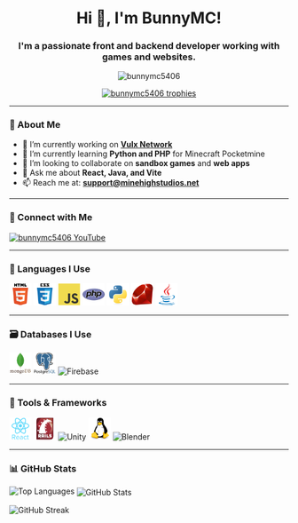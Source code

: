 <h1 align="center">Hi 👋, I'm BunnyMC!</h1>
<h3 align="center">I'm a passionate front and backend developer working with games and websites.</h3>

<p align="center">
  <img src="https://komarev.com/ghpvc/?username=bunnymc5406&label=Profile%20views&color=0e75b6&style=flat" alt="bunnymc5406" />
</p>

<p align="center">
  <a href="https://github.com/ryo-ma/github-profile-trophy">
    <img src="https://github-profile-trophy.vercel.app/?username=bunnymc5406" alt="bunnymc5406 trophies" />
  </a>
</p>

---

### 🚀 About Me
- 🔭 I’m currently working on [**Vulx Network**](https://vulxmc.net)
- 🌱 I’m currently learning **Python and PHP** for Minecraft Pocketmine
- 👯 I’m looking to collaborate on **sandbox games** and **web apps**
- 💬 Ask me about **React, Java, and Vite**
- 📫 Reach me at: **support@minehighstudios.net**

---

### 📡 Connect with Me
<p>
  <a href="https://www.youtube.com/c/bunnymc5406" target="blank">
    <img align="center" src="https://raw.githubusercontent.com/rahuldkjain/github-profile-readme-generator/master/src/images/icons/Social/youtube.svg" alt="bunnymc5406 YouTube" height="30" width="40" />
  </a>
</p>

---

### 🧠 Languages I Use
<p>
  <img src="https://raw.githubusercontent.com/devicons/devicon/master/icons/html5/html5-original-wordmark.svg" alt="HTML" width="40" height="40"/>
  <img src="https://raw.githubusercontent.com/devicons/devicon/master/icons/css3/css3-original-wordmark.svg" alt="CSS" width="40" height="40"/>
  <img src="https://raw.githubusercontent.com/devicons/devicon/master/icons/javascript/javascript-original.svg" alt="JavaScript" width="40" height="40"/>
  <img src="https://raw.githubusercontent.com/devicons/devicon/master/icons/php/php-original.svg" alt="PHP" width="40" height="40"/>
  <img src="https://raw.githubusercontent.com/devicons/devicon/master/icons/python/python-original.svg" alt="Python" width="40" height="40"/>
  <img src="https://raw.githubusercontent.com/devicons/devicon/master/icons/ruby/ruby-original.svg" alt="Ruby" width="40" height="40"/>
  <img src="https://raw.githubusercontent.com/devicons/devicon/master/icons/java/java-original.svg" alt="Java" width="40" height="40"/>
</p>

---

### 🗃️ Databases I Use
<p>
  <img src="https://raw.githubusercontent.com/devicons/devicon/master/icons/mongodb/mongodb-original-wordmark.svg" alt="MongoDB" width="40" height="40"/>
  <img src="https://raw.githubusercontent.com/devicons/devicon/master/icons/postgresql/postgresql-original-wordmark.svg" alt="PostgreSQL" width="40" height="40"/>
  <img src="https://www.vectorlogo.zone/logos/firebase/firebase-icon.svg" alt="Firebase" width="40" height="40"/>
</p>

---

### 🔧 Tools & Frameworks
<p>
  <img src="https://raw.githubusercontent.com/devicons/devicon/master/icons/react/react-original-wordmark.svg" alt="React" width="40" height="40"/>
  <img src="https://raw.githubusercontent.com/devicons/devicon/master/icons/rails/rails-original-wordmark.svg" alt="Rails" width="40" height="40"/>
  <img src="https://www.vectorlogo.zone/logos/unity3d/unity3d-icon.svg" alt="Unity" width="40" height="40"/>
  <img src="https://raw.githubusercontent.com/devicons/devicon/master/icons/linux/linux-original.svg" alt="Linux" width="40" height="40"/>
  <img src="https://download.blender.org/branding/community/blender_community_badge_white.svg" alt="Blender" width="40" height="40"/>
</p>

---

### 📊 GitHub Stats
<p>
  <img align="left" src="https://github-readme-stats.vercel.app/api/top-langs?username=bunnymc5406&show_icons=true&locale=en&layout=compact" alt="Top Languages" />
</p>

<p>&nbsp;<img align="center" src="https://github-readme-stats.vercel.app/api?username=bunnymc5406&show_icons=true&locale=en" alt="GitHub Stats" /></p>

<p><img align="center" src="https://github-readme-streak-stats.herokuapp.com/?user=bunnymc5406&" alt="GitHub Streak" /></p>
